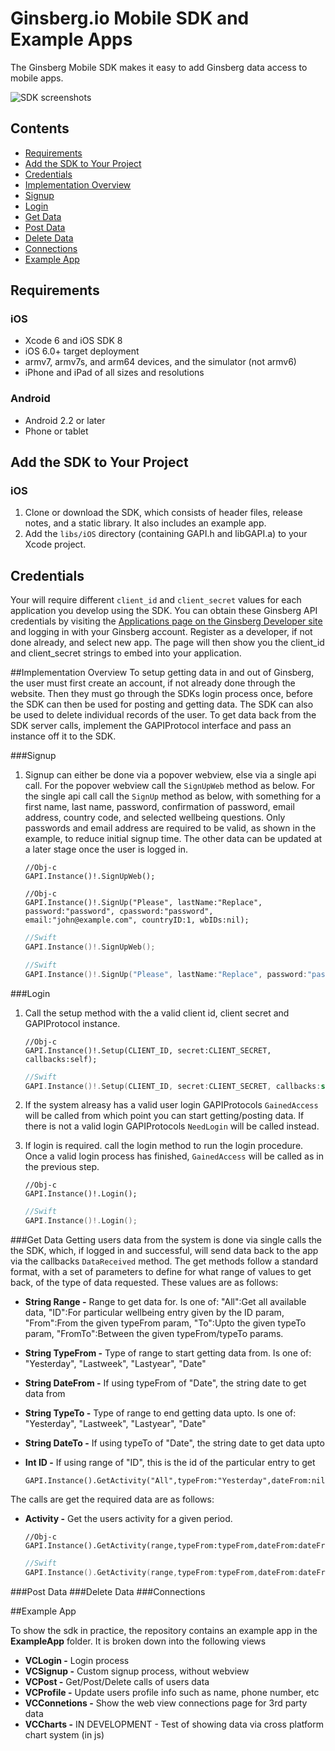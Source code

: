 Ginsberg.io Mobile SDK and Example Apps
=======================================

The Ginsberg Mobile SDK makes it easy to add Ginsberg data access to mobile apps.

![SDK screenshots](docs/sdk-screens.png)

## Contents

- [Requirements](#requirements)
- [Add the SDK to Your Project](#add-the-sdk-to-your-project)
- [Credentials](#credentials)
- [Implementation Overview](#implementation-overview)
- [Signup](#signup)
- [Login](#login)
- [Get Data](#get-data)
- [Post Data](#post-data)
- [Delete Data](#delete-data)
- [Connections](#connections)
- [Example App](#example-app) 

## Requirements

### iOS
* Xcode 6 and iOS SDK 8
* iOS 6.0+ target deployment
* armv7, armv7s, and arm64 devices, and the simulator (not armv6)
* iPhone and iPad of all sizes and resolutions

### Android
* Android 2.2 or later
* Phone or tablet

## Add the SDK to Your Project
### iOS
1. Clone or download the SDK, which consists of header files, release notes, and a static library. It also includes an example app.
2. Add the `libs/iOS` directory (containing GAPI.h and libGAPI.a) to your Xcode project.

## Credentials

Your will require different `client_id` and `client_secret` values for each application you develop using the SDK. You can obtain these Ginsberg API credentials by visiting the [Applications page on the Ginsberg Developer site](https://platform.ginsberg.io/app) and logging in with your Ginsberg account. Register as a developer, if not done already, and select new app. The page will then show you the client_id and client_secret strings to embed into your application.

##Implementation Overview
To setup getting data in and out of Ginsberg, the user must first create an account, if not already done through the website. Then they must go through the SDKs login process once, before the SDK can then be used for posting and getting data. The SDK can also be used to delete individual records of the user. To get data back from the SDK server calls, implement the GAPIProtocol interface and pass an instance off it to the SDK.

###Signup

1. Signup can either be done via a popover webview, else via a single api call. For the popover webview call the `SignUpWeb` method as below. For the single api call call the `SignUp` method as below, with something for a first name, last name, password, confirmation of password, email address, country code, and selected wellbeing questions. Only passwords and email address are required to be valid, as shown in the example, to reduce initial signup time. The other data can be updated at a later stage once the user is logged in. 

    ```obj-c
    //Obj-c
    GAPI.Instance()!.SignUpWeb();
    ```
    ```obj-c
    //Obj-c
    GAPI.Instance()!.SignUp("Please", lastName:"Replace", password:"password", cpassword:"password", email:"john@example.com", countryID:1, wbIDs:nil);
    ```
    ```swift
    //Swift
    GAPI.Instance()!.SignUpWeb();
    ```
    ```swift
    //Swift
    GAPI.Instance()!.SignUp("Please", lastName:"Replace", password:"password", cpassword:"password", email:"john@example.com", countryID:1, wbIDs:nil);
    ```
    
###Login

1. Call the setup method with the a valid client id, client secret and GAPIProtocol instance. 

    ```obj-c
    //Obj-c
    GAPI.Instance()!.Setup(CLIENT_ID, secret:CLIENT_SECRET, callbacks:self);
    ```

    ```swift
    //Swift
    GAPI.Instance()!.Setup(CLIENT_ID, secret:CLIENT_SECRET, callbacks:self);
    ```
2. If the system alreasy has a valid user login GAPIProtocols `GainedAccess` will be called from which point you can start getting/posting data. If there is not a valid login GAPIProtocols `NeedLogin` will be called instead.
3. If login is required. call the login method to run the login procedure. Once a valid login process has finished, `GainedAccess` will be called as in the previous step.

    ```obj-c
    //Obj-c
    GAPI.Instance()!.Login();
    ```

    ```swift
    //Swift
    GAPI.Instance()!.Login();
    ```
    
###Get Data
Getting users data from the system is done via single calls the the SDK, which, if logged in and successful, will send data back to the app via the callbacks `DataReceived` method. The get methods follow a standard format, with a set of parameters to define for what range of values to get back, of the type of data requested. These values are as follows:

 *  **String Range -**  Range to get data for. Is one of: "All":Get all available data, "ID":For particular wellbeing entry given by the ID param, "From":From the given typeFrom param, "To":Upto the given typeTo param, "FromTo":Between the given typeFrom/typeTo params.
 *  **String TypeFrom -** Type of range to start getting data from. Is one of: "Yesterday", "Lastweek", "Lastyear", "Date"
 *  **String DateFrom -** If using typeFrom of "Date", the string date to get data from
 *  **String TypeTo -** Type of range to end getting data upto. Is one of: "Yesterday", "Lastweek", "Lastyear", "Date"
 *  **String DateTo -** If using typeTo of "Date", the string date to get data upto
 *  **Int ID -** If using range of "ID", this is the id of the particular entry to get

    ```obj-c
    GAPI.Instance().GetActivity("All",typeFrom:"Yesterday",dateFrom:nil,typeTo:"Yesterday",dateTo:nil,ID:Int(ID));
    ```

The calls are get the required data are as follows:
* **Activity -** Get the users activity for a given period.

    ```obj-c
    //Obj-c
    GAPI.Instance().GetActivity(range,typeFrom:typeFrom,dateFrom:dateFrom,typeTo:typeTo,dateTo:dateTo,ID:Int(ID));
    ```

    ```swift
    //Swift
    GAPI.Instance().GetActivity(range,typeFrom:typeFrom,dateFrom:dateFrom,typeTo:typeTo,dateTo:dateTo,ID:Int(ID));
    ```
    
###Post Data
###Delete Data
###Connections

##Example App

To show the sdk in practice, the repository contains an example app in the **ExampleApp** folder. It is broken down into the following views
* **VCLogin -** Login process 
* **VCSignup -** Custom signup process, without webview
* **VCPost -** Get/Post/Delete calls of users data
* **VCProfile -** Update users profile info such as name, phone number, etc
* **VCConnetions -** Show the web view connections page for 3rd party data
* **VCCharts -** IN DEVELOPMENT - Test of showing data via cross platform chart system (in js)

